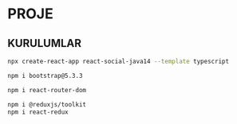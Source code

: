 # PROJE 

## KURULUMLAR

```bash 
npx create-react-app react-social-java14 --template typescript
```

```bash 
npm i bootstrap@5.3.3
```

```bash 
npm i react-router-dom
```

```bash 
npm i @reduxjs/toolkit
npm i react-redux
```

